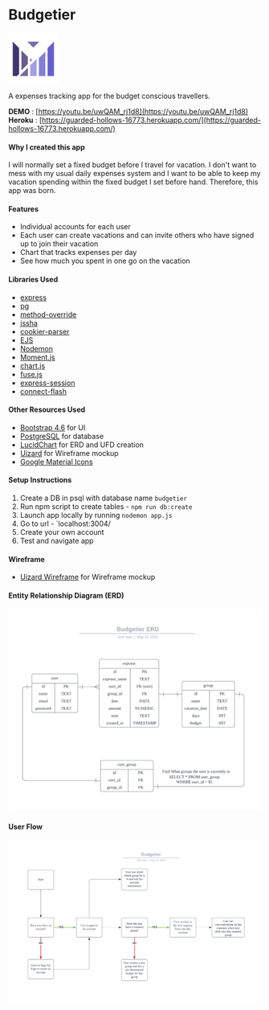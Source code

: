 # Budgetier

![budgetier logo](./public/images/logo_transparent.png)

A expenses tracking app for the budget conscious travellers.

**DEMO** : [https://youtu.be/uwQAM_rj1d8](https://youtu.be/uwQAM_rj1d8)
**Heroku** : [https://guarded-hollows-16773.herokuapp.com/](https://guarded-hollows-16773.herokuapp.com/)

#### Why I created this app

I will normally set a fixed budget before I travel for vacation. I don't want to mess with my usual daily expenses system and I want to be able to keep my vacation spending within the fixed budget I set before hand. Therefore, this app was born.

#### Features

- Individual accounts for each user
- Each user can create vacations and can invite others who have signed up to join their vacation
- Chart that tracks expenses per day
- See how much you spent in one go on the vacation

#### Libraries Used

- [express](https://www.npmjs.com/package/express)
- [pg](https://www.npmjs.com/package/pg)
- [method-override](https://www.npmjs.com/package/method-override)
- [jssha](https://www.npmjs.com/package/jssha)
- [cookier-parser](https://www.npmjs.com/package/cookie-parser)
- [EJS](https://ejs.co/)
- [Nodemon](https://www.npmjs.com/package/nodemon)
- [Moment.js](https://momentjs.com/)
- [chart.js](https://www.chartjs.org/)
- [fuse.js](https://fusejs.io/)
- [express-session](https://www.npmjs.com/package/express-session)
- [connect-flash](https://www.npmjs.com/package/connect-flash)

#### Other Resources Used

- [Bootstrap 4.6](https://getbootstrap.com/) for UI
- [PostgreSQL](https://www.postgresql.org/) for database
- [LucidChart](https://www.lucidchart.com/pages/) for ERD and UFD creation
- [Uizard](https://uizard.io/) for Wireframe mockup
- [Google Material Icons](https://fonts.google.com/icons)

#### Setup Instructions

1. Create a DB in psql with database name `budgetier`
2. Run npm script to create tables - `npm run db:create`
3. Launch app locally by running `nodemon app.js`
4. Go to url - `localhost:3004/
5. Create your own account
6. Test and navigate app

#### Wireframe

- [Uizard Wireframe](https://app.uizard.io/p/8567cea1) for Wireframe mockup

#### Entity Relationship Diagram (ERD)

![Budgetier ERD](https://raw.githubusercontent.com/gysiang/budgetier/main/public/images/budgetier_erd.png)

#### User Flow

![Budgetier User Flow](https://raw.githubusercontent.com/gysiang/budgetier/main/public/images/budgetier_userflow.png)
